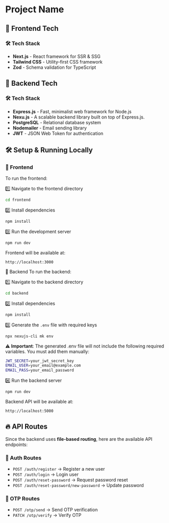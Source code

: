 # Project Name

## 🚀 Frontend Tech

### 🛠 Tech Stack

- **Next.js** - React framework for SSR & SSG
- **Tailwind CSS** - Utility-first CSS framework
- **Zod** - Schema validation for TypeScript

## 🔧 Backend Tech

### 🛠 Tech Stack

- **Express.js** - Fast, minimalist web framework for Node.js
- **Nexu.js** - A scalable backend library built on top of Express.js.
- **PostgreSQL** - Relational database system
- **Nodemailer** - Email sending library
- **JWT** - JSON Web Token for authentication

## 🛠 **Setup & Running Locally**

### 🔹 Frontend

To run the frontend:

1️⃣ Navigate to the frontend directory

```bash
cd frontend
```

2️⃣ Install dependencies

```bash
npm install
```

3️⃣ Run the development server

```bash
npm run dev
```

Frontend will be available at:

```arduino
http://localhost:3000
```

🔹 Backend
To run the backend:

1️⃣ Navigate to the backend directory

```bash
cd backend
```

2️⃣ Install dependencies

```bash
npm install
```

3️⃣ Generate the `.env` file with required keys

```bash
npx nexujs-cli mk env
```

⚠️ **Important**: The generated .env file will not include the following required variables. You must add them manually:

```bash
JWT_SECRET=your_jwt_secret_key
EMAIL_USER=your_email@example.com
EMAIL_PASS=your_email_password
```

4️⃣ Run the backend server

```bash
npm run dev
```

Backend API will be available at:

```arduino
http://localhost:5000
```

## 🔥 API Routes

Since the backend uses **file-based routing**, here are the available API endpoints:

### 🔑 Auth Routes

- `POST /auth/register` → Register a new user
- `POST /auth/login` → Login user
- `POST /auth/reset-password` → Request password reset
- `POST /auth/reset-password/new-password` → Update password

### 🔢 OTP Routes

- `POST /otp/send` → Send OTP verification
- `PATCH /otp/verify` → Verify OTP
